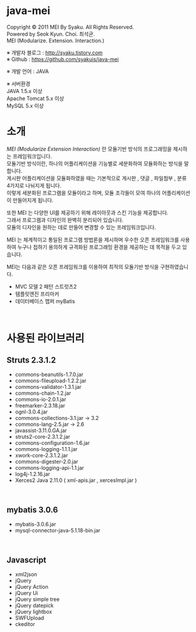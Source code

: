java-mei
========

Copyright &copy; 2011 MEI By Syaku. All Rights Reserved.<br>
Powered by Seok Kyun. Choi. 최석균.<br>
MEI (Modularize. Extension. Interaction.)<br/>

※ 개발자 블로그 : http://syaku.tistory.com<br>
※  Github : https://github.com/syakuis/java-mei<br>

※ 개발 언어 : JAVA<br/>

※ 서버환경<br>
JAVA 1.5.x 이상<br>
Apache Tomcat 5.x 이상<br>
MySQL 5.x 이상<br/>


# 소개

*MEI (Modularize Extension Interaction)* 란 모듈기반 방식의 프로그래밍을 제시하는 프레임워크입니다.<br>
모듈기반 방식이란, 하나의 어플리케이션을 기능별로 세분화하여 모듈화하는 방식을 말합니다.<br>
게시판 어플리케이션을 모듈화하였을 때는 기본적으로 게시판 , 댓글 , 파일첨부 , 분류 4가지로 나눠지게 됩니다.<br>
이렇게 세분화된 프로그램을 모듈이라고 하며, 모듈 조각들이 모여 하나의 어플리케이션이 만들어지게 됩니다.<br/>

또한 MEI 는 다양한 UI를 제공하기 위해 레이아웃과 스킨 기능을 제공합니다.<br>
그래서 프로그램과 디자인의 완벽히 분리되어 있습니다.<br>
모듈의 디자인을 원하는 데로 만들어 변경할 수 있는 프레임워크입니다.<br/>

MEI 는 체계적이고 통일된 프로그램 방법론을 제시하며 우수한 오픈 프레임워크를 사용하여
누구나 접하기 용의하게 규격화된 프로그래밍 환경을 제공하는 데 목적을 두고 있습니다.<br/>

MEI는 다음과 같은 오픈 프레임워크를 이용하여 최적의 모듈기반 방식을 구현하였습니다.<br>
 * MVC 모델 2 패턴 스트럿츠2 
 * 템플릿엔진 프리마커
 * 데이터베이스 맵퍼 myBatis
<br/>

# 사용된 라이브러리

## Struts 2.3.1.2
 * commons-beanutils-1.7.0.jar
 * commons-fileupload-1.2.2.jar
 * commons-validator-1.3.1.jar
 * commons-chain-1.2.jar
 * commons-io-2.0.1.jar
 * freemarker-2.3.18.jar
 * ognl-3.0.4.jar
 * commons-collections-3.1.jar -> 3.2
 * commons-lang-2.5.jar -> 2.6
 * javassist-3.11.0.GA.jar
 * struts2-core-2.3.1.2.jar
 * commons-configuration-1.6.jar
 * commons-logging-1.1.1.jar
 * xwork-core-2.3.1.2.jar
 * commons-digester-2.0.jar
 * commons-logging-api-1.1.jar
 * log4j-1.2.16.jar
 * Xerces2 Java 2.11.0 ( xml-apis.jar , xercesImpl.jar )
<br/>

## mybatis 3.0.6
 * mybatis-3.0.6.jar
 * mysql-connector-java-5.1.18-bin.jar
<br/>


## Javascript
 * xml2json
 * jQuery
 * jQuery Action
 * jQuery Ui
 * jQuery simple tree
 * jQuery datepick
 * jQuery lightbox
 * SWFUpload
 * ckeditor
<br/>

